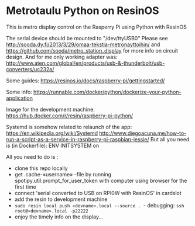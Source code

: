 # Metrotaulu Python on ResinOS
This is metro display control on the Rasperry Pi using Python with ResinOS

The serial device should be mounted to "/dev/ttyUSB0"
Please see http://sooda.dy.fi/2013/3/29/omaa-tekstia-metronayttoihin/
and https://github.com/sooda/metro_station_display for more info on circuit design.
And for me only working adapter was: http://www.aten.com/global/en/products/usb-&-thunderbolt/usb-converters/uc232a/

Some guides:
https://resinos.io/docs/raspberry-pi/gettingstarted/

Some info:
https://runnable.com/docker/python/dockerize-your-python-application

Image for the development machine:
https://hub.docker.com/r/resin/raspberry-pi-python/

Systemd is somehow related to relaunch of the app:
https://en.wikipedia.org/wiki/Systemd
http://www.diegoacuna.me/how-to-run-a-script-as-a-service-in-raspberry-pi-raspbian-jessie/
But all you need is (in Dockerfile):
ENV INITSYSTEM on

All you need to do is :

* clone this repo locally
* get .cache-«username» -file by running spotipy.util.prompt_for_user_token with computer using browser for the first time
* connect 'serial converted to USB on RPI0W with ResinOS' in cardslot
* add the resin to development machine
* `sudo resin local push «devname».local --source .`
  - debugging: `ssh root@«devname».local -p22222`
* enjoy the timely info on the display...
